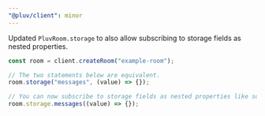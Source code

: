 ```yaml
---
"@pluv/client": minor
---
```


Updated `PluvRoom.storage` to also allow subscribing to storage fields as nested properties.

```ts
const room = client.createRoom("example-room");

// The two statements below are equivalent.
room.storage("messages", (value) => {});

// You can now subscribe to storage fields as nested properties like so
room.storage.messages((value) => {});
```
